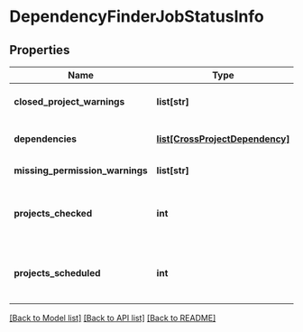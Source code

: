 # DependencyFinderJobStatusInfo

## Properties
Name | Type | Description | Notes
------------ | ------------- | ------------- | -------------
**closed_project_warnings** | **list[str]** | Warnings due to closed projects. | [optional] 
**dependencies** | [**list[CrossProjectDependency]**](CrossProjectDependency.md) | Dependencies found among projects. | [optional] 
**missing_permission_warnings** | **list[str]** | Permission warnings. | [optional] 
**projects_checked** | **int** | Number of projects already checked for dependencies | [optional] 
**projects_scheduled** | **int** | Number of projects scheduled for dependency collection | [optional] 

[[Back to Model list]](../README.md#documentation-for-models) [[Back to API list]](../README.md#documentation-for-api-endpoints) [[Back to README]](../README.md)

